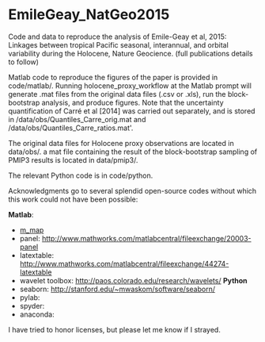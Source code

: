 # EmileGeay_NatGeo2015
Code and data to reproduce the analysis of Emile-Geay et al, 2015: Linkages between tropical Pacific seasonal, interannual, and orbital variability during the Holocene, Nature Geocience.
(full publications details to follow)

Matlab code to reproduce the figures of the paper is provided in code/matlab/.
Running holocene_proxy_workflow at the Matlab prompt will generate .mat files from the original data files (.csv or .xls), run the block-bootstrap analysis, and produce figures. Note that the uncertainty quantification of Carré et al [2014] was carried out separately, and is stored in /data/obs/Quantiles_Carre_orig.mat and /data/obs/Quantiles_Carre_ratios.mat'.

The original data files for Holocene proxy observations are located in data/obs/.
a mat file containing the result of the block-bootstrap sampling of PMIP3 results is located in data/pmip3/.  

The relevant Python code is in code/python.

Acknowledgments go to several splendid open-source codes without which this work could not have been possible:

**Matlab**:
- [m_map](http://www.eos.ubc.ca/~rich/map.html)
- panel: http://www.mathworks.com/matlabcentral/fileexchange/20003-panel
- latextable: http://www.mathworks.com/matlabcentral/fileexchange/44274-latextable
- wavelet toolbox: http://paos.colorado.edu/research/wavelets/
**Python**
- seaborn: http://stanford.edu/~mwaskom/software/seaborn/
- pylab:
- spyder:
- anaconda:  

I have tried to honor licenses, but please let me know if I strayed.
